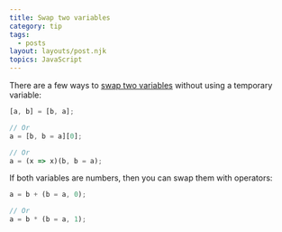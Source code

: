 ```yaml
---
title: Swap two variables
category: tip
tags:
  - posts
layout: layouts/post.njk
topics: JavaScript
---
```


There are a few ways to [swap two variables](https://1loc.dev/#swap-two-variables) without using a temporary variable:

```js
[a, b] = [b, a];

// Or
a = [b, b = a][0];

// Or
a = (x => x)(b, b = a);
```

If both variables are numbers, then you can swap them with operators:

```js
a = b + (b = a, 0);

// Or
a = b * (b = a, 1);
```